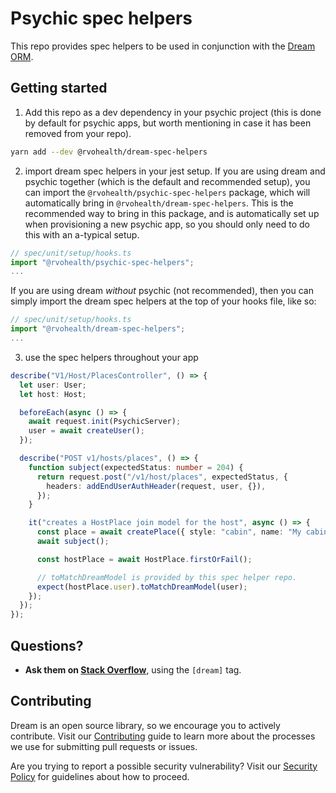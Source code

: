 # Psychic spec helpers

This repo provides spec helpers to be used in conjunction with the [Dream ORM](https://github.com/rvohealth/dream).

## Getting started

1. Add this repo as a dev dependency in your psychic project (this is done by default for psychic apps, but worth mentioning in case it has been removed from your repo).

```bash
yarn add --dev @rvohealth/dream-spec-helpers
```

2. import dream spec helpers in your jest setup. If you are using dream and psychic together (which is the default and recommended setup), you can import the `@rvohealth/psychic-spec-helpers` package, which will automatically bring in `@rvohealth/dream-spec-helpers`. This is the recommended way to bring in this package, and is automatically set up when provisioning a new psychic app, so you should only need to do this with an a-typical setup.

```ts
// spec/unit/setup/hooks.ts
import "@rvohealth/psychic-spec-helpers";
...
```

If you are using dream _without_ psychic (not recommended), then you can simply import the dream spec helpers at the top of your hooks file, like so:

```ts
// spec/unit/setup/hooks.ts
import "@rvohealth/dream-spec-helpers";
...
```

3. use the spec helpers throughout your app

```ts
describe("V1/Host/PlacesController", () => {
  let user: User;
  let host: Host;

  beforeEach(async () => {
    await request.init(PsychicServer);
    user = await createUser();
  });

  describe("POST v1/hosts/places", () => {
    function subject(expectedStatus: number = 204) {
      return request.post("/v1/host/places", expectedStatus, {
        headers: addEndUserAuthHeader(request, user, {}),
      });
    }

    it("creates a HostPlace join model for the host", async () => {
      const place = await createPlace({ style: "cabin", name: "My cabin" });
      await subject();

      const hostPlace = await HostPlace.firstOrFail();

      // toMatchDreamModel is provided by this spec helper repo.
      expect(hostPlace.user).toMatchDreamModel(user);
    });
  });
});
```

## Questions?

- **Ask them on [Stack Overflow](https://stackoverflow.com)**, using the `[dream]` tag.

## Contributing

Dream is an open source library, so we encourage you to actively contribute. Visit our [Contributing](https://github.com/rvohealth/dream-spec-helpers/CONTRIBUTING.md) guide to learn more about the processes we use for submitting pull requests or issues.

Are you trying to report a possible security vulnerability? Visit our [Security Policy](https://github.com/rvohealth/dream-spec-helpers/SECURITY.md) for guidelines about how to proceed.
